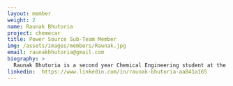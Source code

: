 ```yaml
---
layout: member
weight: 2
name: Raunak Bhutoria
project: chemecar
title: Power Source Sub-Team Member
img: /assets/images/members/Raunak.jpg
email: raunakbhutoria@gmail.com
biography: >
  Raunak Bhutoria is a second year Chemical Engineering student at the University of British Columbia, Vancouver Campus. He joined Chem-E-Car in the fall of 2018 to gain exposure and develop interdisciplinary skills. He is currently a member of the Power Source sub-team where his role is to develop a suitable battery for the car. He has a passion for renewable energy, research, and learning in general. He was formerly a member of the Flow Cell Design Team at Envision.
linkedin:  https://www.linkedin.com/in/raunak-bhutoria-aa841a165
---
```


